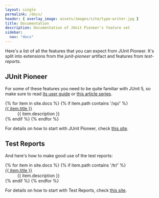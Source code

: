 ```yaml
---
layout: single
permalink: /docs/
header: { overlay_image: assets/images/site/type-writer.jpg }
title: Documentation
description: Documentation of JUnit Pioneer's feature set
sidebar:
  nav: "docs"
---
```


Here's a list of all the features that you can expect from JUnit Pioneer.
It's split into extensions from the _junit-pioneer_ artifact and features from _test-reports_.

## JUnit Pioneer

For some of these features you need to be quite familiar with JUnit 5, so make sure to read [its user guide](https://junit.org/junit5/docs/current/user-guide/) or [this article series](https://blog.codefx.org/libraries/junit-5-basics/).

<dl>
{% for item in site.docs %}
  {% if item.path contains '/xp/' %}
    <dt><a href="{{ item.url }}">{{ item.title }}</a></dt>
    <dd>{{ item.description }}</dd>
  {% endif %}
{% endfor %}
</dl>

For details on how to start with JUnit Pioneer, check [this site](/junit-pioneer).

## Test Reports

And here's how to make good use of the test reports:

<dl>
{% for item in site.docs %}
  {% if item.path contains '/tr/' %}
    <dt><a href="{{ item.url }}">{{ item.title }}</a></dt>
    <dd>{{ item.description }}</dd>
  {% endif %}
{% endfor %}
</dl>

For details on how to start with Test Reports, check [this site](/test-reports).
